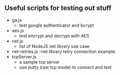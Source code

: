 ## Useful scripts for testing out stuff

- ga.js
  - test google authenticator and bcrypt
- aes.js
  - test encrypt and decrypt with AES
- net.js
  - list of NodeJS net library use case
- net-retries.js
  -net library retry connection example
- tcpServer.js
  - a sample tcp server
  - use putty (raw tcp mode) to connect and test
